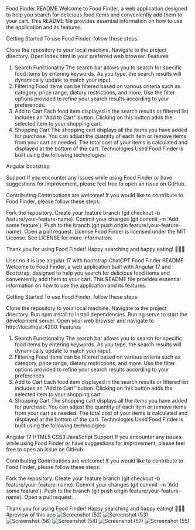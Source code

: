 Food Finder README
Welcome to Food Finder, a web application designed to help you search for delicious food items and conveniently add them to your cart. This README file provides essential information on how to use the application and its features.

Getting Started
To use Food Finder, follow these steps:

Clone the repository to your local machine.
Navigate to the project directory.
Open index.html in your preferred web browser.
Features
1. Search Functionality
The search bar allows you to search for specific food items by entering keywords.
As you type, the search results will dynamically update to match your input.
2. Filtering
Food items can be filtered based on various criteria such as category, price range, dietary restrictions, and more.
Use the filter options provided to refine your search results according to your preferences.
3. Add to Cart
Each food item displayed in the search results or filtered list includes an "Add to Cart" button.
Clicking on this button adds the selected item to your shopping cart.
4. Shopping Cart
The shopping cart displays all the items you have added for purchase.
You can adjust the quantity of each item or remove items from your cart as needed.
The total cost of your items is calculated and displayed at the bottom of the cart.
Technologies Used
Food Finder is built using the following technologies:

Angular
bootstrap

Support
If you encounter any issues while using Food Finder or have suggestions for improvement, please feel free to open an issue on GitHub.

Contributing
Contributions are welcome! If you would like to contribute to Food Finder, please follow these steps:

Fork the repository.
Create your feature branch (git checkout -b feature/your-feature-name).
Commit your changes (git commit -m 'Add some feature').
Push to the branch (git push origin feature/your-feature-name).
Open a pull request.
License
Food Finder is licensed under the MIT License. See LICENSE for more information.

Thank you for using Food Finder! Happy searching and happy eating! 🍔🥗🍕

User
no it is use angular  17 with bootstrap
ChatGPT
Food Finder README
Welcome to Food Finder, a web application built with Angular 17 and Bootstrap, designed to help you search for delicious food items and conveniently add them to your cart. This README file provides essential information on how to use the application and its features.

Getting Started
To use Food Finder, follow these steps:

Clone the repository to your local machine.
Navigate to the project directory.
Run npm install to install dependencies.
Run ng serve to start the development server.
Open your web browser and navigate to http://localhost:4200.
Features
1. Search Functionality
The search bar allows you to search for specific food items by entering keywords.
As you type, the search results will dynamically update to match your input.
2. Filtering
Food items can be filtered based on various criteria such as category, price range, dietary restrictions, and more.
Use the filter options provided to refine your search results according to your preferences.
3. Add to Cart
Each food item displayed in the search results or filtered list includes an "Add to Cart" button.
Clicking on this button adds the selected item to your shopping cart.
4. Shopping Cart
The shopping cart displays all the items you have added for purchase.
You can adjust the quantity of each item or remove items from your cart as needed.
The total cost of your items is calculated and displayed at the bottom of the cart.
Technologies Used
Food Finder is built using the following technologies:

Angular 17
HTML5
CSS3
JavaScript
Support
If you encounter any issues while using Food Finder or have suggestions for improvement, please feel free to open an issue on GitHub.

Contributing
Contributions are welcome! If you would like to contribute to Food Finder, please follow these steps:

Fork the repository.
Create your feature branch (git checkout -b feature/your-feature-name).
Commit your changes (git commit -m 'Add some feature').
Push to the branch (git push origin feature/your-feature-name).
Open a pull request.
.

Thank you for using Food Finder! Happy searching and happy eating! 🍔🥗🍕
#preview of this app
![Screenshot (52)](https://github.com/sacar6t9/foodMine/assets/101989036/02e03964-1556-40a5-a8ff-60ad9df59dd5)
![Screenshot (53)](https://github.com/sacar6t9/foodMine/assets/101989036/179897db-962a-4399-a1b0-21778c278aa1)
![Screenshot (56)](https://github.com/sacar6t9/foodMine/assets/101989036/4d8f50e7-1f43-4ed3-b288-e28435c26394)
![Screenshot (54)](https://github.com/sacar6t9/foodMine/assets/101989036/e9139876-8af3-4745-8d6c-4bea8c780859)
![Screenshot (57)](https://github.com/sacar6t9/foodMine/assets/101989036/178b4b8f-45b8-4bdf-8a9c-1d1d4acbf8dd)
![Screenshot (55)](https://github.com/sacar6t9/foodMine/assets/101989036/a9bc0b8a-9731-40ee-a6f7-4000073e795b)


